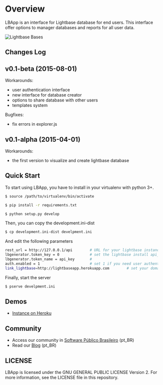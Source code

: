 

# Overview

LBApp is an interface for Lightbase database for end users. This interface offer options to manager databases and reports for all user data. 

![Lightbase Bases](https://dl.dropboxusercontent.com/u/6061429/lightbase-docs/89056015.png)




## Changes Log

## v0.1-beta  (2015-08-01)

Workarounds:

  - user authentication interface
  - new interface for database creator
  - options to share database with other users
  - templates system

Bugfixes:

  - fix errors in explorer.js 

## v0.1-alpha  (2015-04-01)

Workarounds:

  - the first version to visualize and create lightbase database 


## Quick Start

To start using LBApp, you have to install in your virtualenv with python 3+. 


```bash
$ source /path/to/virtualenv/bin/activate
```

```bash
$ pip install -r requirements.txt
```


```bash
$ python setup.py develop
```

Then, you can copy the development.ini-dist 

```bash
$ cp development.ini-dist develpment.ini 
```

And edit the following parameters

```bash
rest_url = http://127.0.0.1/api        # URL for your lightbase instance 
lbgenerator.token_key = 0              # set the lightbase install api_key
lbgenerator.token_name = api_key       #
auth.enabled = 1                       # set 1 if you need user authentication 
link_lightbase=http://lightbaseapp.herokuapp.com        # set your domain here
```


Finally, start the server

```bash
$ pserve develpment.ini 
```


## Demos

 - [Instance on Heroku](http://lightbaseapp.herokuapp.com)


## Community

* Access our community in [Software Público Brasileiro](https://portal.softwarepublico.gov.br/social/lightbase/) (pt_BR)
* Read our [Blog](http://lightbase.com.br/) (pt_BR)


## LICENSE

LBApp is licensed under the GNU GENERAL PUBLIC LICENSE Version 2. For more information, see the LICENSE file in this repository.


